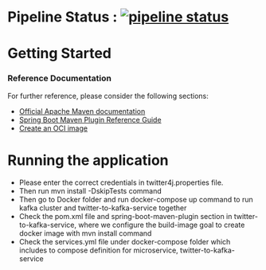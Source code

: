 # Pipeline Status : [![pipeline status](https://git.christosploutarchou.com/public-projects/MicroservicesInfrastructrureSpringBootKafkaElasticSearch/badges/master/pipeline.svg)](https://git.christosploutarchou.com/public-projects/MicroservicesInfrastructrureSpringBootKafkaElasticSearch/-/commits/master)


# Getting Started
### Reference Documentation
For further reference, please consider the following sections:

* [Official Apache Maven documentation](https://maven.apache.org/guides/index.html)
* [Spring Boot Maven Plugin Reference Guide](https://docs.spring.io/spring-boot/docs/2.3.4.RELEASE/maven-plugin/reference/html/)
* [Create an OCI image](https://docs.spring.io/spring-boot/docs/2.3.4.RELEASE/maven-plugin/reference/html/#build-image)

# Running the application
- Please enter the correct credentials in twitter4j.properties file.
- Then run mvn install -DskipTests command
- Then go to Docker folder and run docker-compose up command to run kafka cluster and twitter-to-kafka-service together
- Check the pom.xml file and spring-boot-maven-plugin section in twitter-to-kafka-service, where we configure 
the build-image goal to create docker image with mvn install command
- Check the services.yml file under docker-compose folder which includes to compose definition 
for microservice, twitter-to-kafka-service
